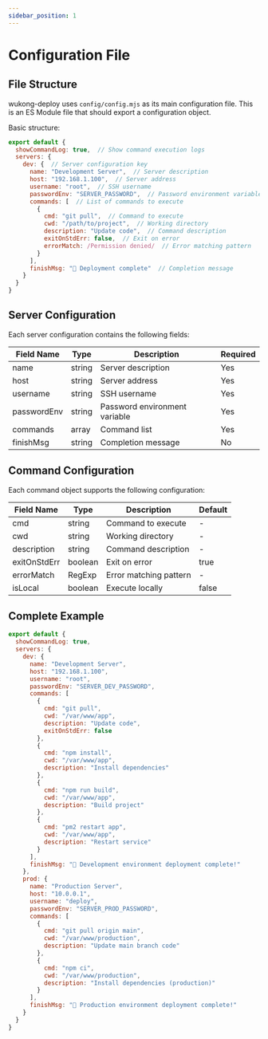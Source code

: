 ```yaml
---
sidebar_position: 1
---
```


# Configuration File

## File Structure

wukong-deploy uses `config/config.mjs` as its main configuration file. This is an ES Module file that should export a configuration object.

Basic structure:

```javascript
export default {
  showCommandLog: true,  // Show command execution logs
  servers: {
    dev: {  // Server configuration key
      name: "Development Server",  // Server description
      host: "192.168.1.100",  // Server address
      username: "root",  // SSH username
      passwordEnv: "SERVER_PASSWORD",  // Password environment variable
      commands: [  // List of commands to execute
        {
          cmd: "git pull",  // Command to execute
          cwd: "/path/to/project",  // Working directory
          description: "Update code",  // Command description
          exitOnStdErr: false,  // Exit on error
          errorMatch: /Permission denied/  // Error matching pattern
        }
      ],
      finishMsg: "🎉 Deployment complete"  // Completion message
    }
  }
}
```

## Server Configuration

Each server configuration contains the following fields:

| Field Name | Type | Description | Required |
|------------|------|-------------|----------|
| name | string | Server description | Yes |
| host | string | Server address | Yes |
| username | string | SSH username | Yes |
| passwordEnv | string | Password environment variable | Yes |
| commands | array | Command list | Yes |
| finishMsg | string | Completion message | No |

## Command Configuration

Each command object supports the following configuration:

| Field Name | Type | Description | Default |
|------------|------|-------------|---------|
| cmd | string | Command to execute | - |
| cwd | string | Working directory | - |
| description | string | Command description | - |
| exitOnStdErr | boolean | Exit on error | true |
| errorMatch | RegExp | Error matching pattern | - |
| isLocal | boolean | Execute locally | false |

## Complete Example

```javascript
export default {
  showCommandLog: true,
  servers: {
    dev: {
      name: "Development Server",
      host: "192.168.1.100",
      username: "root",
      passwordEnv: "SERVER_DEV_PASSWORD",
      commands: [
        {
          cmd: "git pull",
          cwd: "/var/www/app",
          description: "Update code",
          exitOnStdErr: false
        },
        {
          cmd: "npm install",
          cwd: "/var/www/app",
          description: "Install dependencies"
        },
        {
          cmd: "npm run build",
          cwd: "/var/www/app",
          description: "Build project"
        },
        {
          cmd: "pm2 restart app",
          cwd: "/var/www/app",
          description: "Restart service"
        }
      ],
      finishMsg: "🎉 Development environment deployment complete!"
    },
    prod: {
      name: "Production Server",
      host: "10.0.0.1",
      username: "deploy",
      passwordEnv: "SERVER_PROD_PASSWORD",
      commands: [
        {
          cmd: "git pull origin main",
          cwd: "/var/www/production",
          description: "Update main branch code"
        },
        {
          cmd: "npm ci",
          cwd: "/var/www/production",
          description: "Install dependencies (production)"
        }
      ],
      finishMsg: "🚀 Production environment deployment complete!"
    }
  }
}
```
